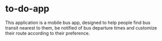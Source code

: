 # to-do-app

This application is a mobile bus app, designed to help people find bus transit nearest to them, be notified of bus departure times
and customize their route according to their preference.
